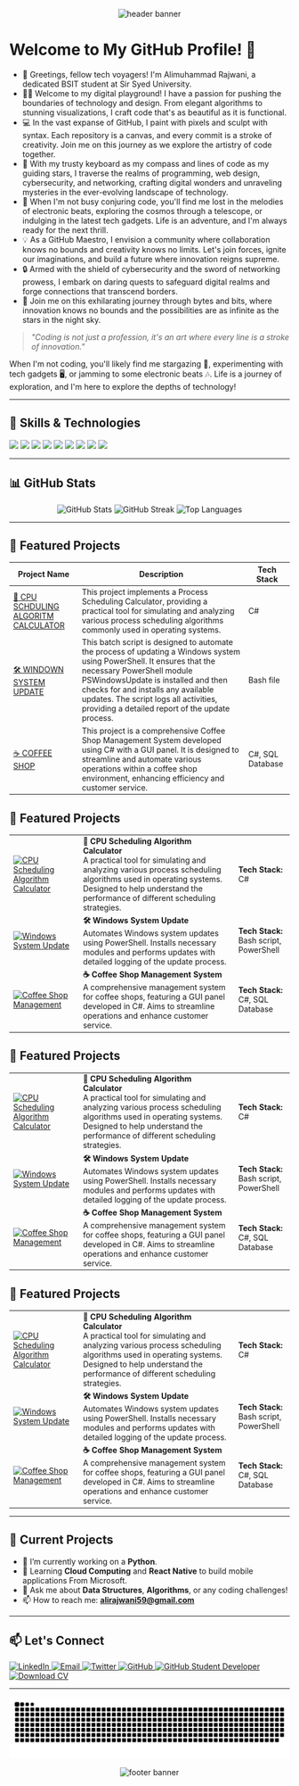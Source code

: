 <!-- Header Banner -->
<p align="center">
  <img src="https://capsule-render.vercel.app/api?type=waving&color=gradient&height=100&section=header&text=Hey!%20I%20am%20Alimuhammad%20Rajwani!%20&fontSize=30&fontColor=ffffff&animation=fadeIn" alt="header banner" />
</p>

<!-- Introduction Section -->
# Welcome to My GitHub Profile! 👋

- 👋 Greetings, fellow tech voyagers! I'm Alimuhammad Rajwani, a dedicated BSIT student at Sir Syed University.
- 👨‍💻 Welcome to my digital playground! I have a passion for pushing the boundaries of technology and design. From elegant algorithms to stunning visualizations, I craft code that's as beautiful as it is functional.
- 💻 In the vast expanse of GitHub, I paint with pixels and sculpt with syntax. Each repository is a canvas, and every commit is a stroke of creativity. Join me on this journey as we explore the artistry of code together.
- 🚀 With my trusty keyboard as my compass and lines of code as my guiding stars, I traverse the realms of programming, web design, cybersecurity, and networking, crafting digital wonders and unraveling mysteries in the ever-evolving landscape of technology.
- 🌌 When I'm not busy conjuring code, you'll find me lost in the melodies of electronic beats, exploring the cosmos through a telescope, or indulging in the latest tech gadgets. Life is an adventure, and I'm always ready for the next thrill.
- 💡 As a GitHub Maestro, I envision a community where collaboration knows no bounds and creativity knows no limits. Let's join forces, ignite our imaginations, and build a future where innovation reigns supreme.
- 🔒 Armed with the shield of cybersecurity and the sword of networking prowess, I embark on daring quests to safeguard digital realms and forge connections that transcend borders.
- 🌟 Join me on this exhilarating journey through bytes and bits, where innovation knows no bounds and the possibilities are as infinite as the stars in the night sky.

> *"Coding is not just a profession, it's an art where every line is a stroke of innovation."*

When I'm not coding, you'll likely find me stargazing 🌌, experimenting with tech gadgets 🖥️, or jamming to some electronic beats 🎶. Life is a journey of exploration, and I'm here to explore the depths of technology!

---

## 🚀 Skills & Technologies

<div>
  <img src="https://img.shields.io/badge/Code-C%2B%2B-00599C?style=for-the-badge&logo=c%2B%2B&logoColor=white" />
  <img src="https://img.shields.io/badge/Code-Python-3776AB?style=for-the-badge&logo=python&logoColor=white" />
  <img src="https://img.shields.io/badge/Code-CSharp-239120?style=for-the-badge&logo=c-sharp&logoColor=white" />
  <img src="https://img.shields.io/badge/Web-HTML5-E34F26?style=for-the-badge&logo=html5&logoColor=white" />
  <img src="https://img.shields.io/badge/Web-CSS3-1572B6?style=for-the-badge&logo=css3&logoColor=white" />
  <img src="https://img.shields.io/badge/Web-JavaScript-F7DF1E?style=for-the-badge&logo=javascript&logoColor=black" />
  <img src="https://img.shields.io/badge/Database-SQL-4479A1?style=for-the-badge&logo=postgresql&logoColor=white" />
  <img src="https://img.shields.io/badge/Framework-React-61DAFB?style=for-the-badge&logo=react&logoColor=black" />
  <img src="https://img.shields.io/badge/Skills-Cybersecurity-ff4d4d?style=for-the-badge&logo=cybersecurity&logoColor=white" />
</div>

---

## 📊 GitHub Stats

<!-- GitHub Stats -->
<div align="center">
  <img src="https://github-readme-stats.vercel.app/api?username=ALIMUHAMMAD-RAJWANI&show_icons=true&theme=radical" alt="GitHub Stats" height="180em" style="max-width: 100%; height: auto;" />
  <img src="https://github-readme-streak-stats.herokuapp.com/?user=ALIMUHAMMAD-RAJWANI&theme=radical" alt="GitHub Streak" height="180em" style="max-width: 100%; height: auto;" />
  <img src="https://github-readme-stats.vercel.app/api/top-langs/?username=ALIMUHAMMAD-RAJWANI&layout=compact&theme=radical" alt="Top Languages" height="180em" style="max-width: 100%; height: auto;" />
</div>

---

## 🌟 Featured Projects

| **Project Name**      | **Description**                                   | **Tech Stack**           |
|-----------------------|---------------------------------------------------|--------------------------|
| [🚀 CPU SCHDULING ALGORITM CALCULATOR](https://github.com/AliMuhammad-Rajwani/Cpu-Schduling-Algorithm-Calculator.git) | This project implements a Process Scheduling Calculator, providing a practical tool for simulating and analyzing various process scheduling algorithms commonly used in operating systems. | C# |
| [🛠️ WINDOWN SYSTEM UPDATE](https://github.com/AliMuhammad-Rajwani/Window-System-Update.git) | This batch script is designed to automate the process of updating a Windows system using PowerShell. It ensures that the necessary PowerShell module PSWindowsUpdate is installed and then checks for and installs any available updates. The script logs all activities, providing a detailed report of the update process. | Bash file |
| [☕ COFFEE SHOP](https://github.com/AliMuhammad-Rajwani/Coffee_Shop.git) | This project is a comprehensive Coffee Shop Management System developed using C# with a GUI panel. It is designed to streamline and automate various operations within a coffee shop environment, enhancing efficiency and customer service. | C#, SQL Database |












## 🌟 Featured Projects

<table>
  <tr>
    <td>
      <a href="https://github.com/AliMuhammad-Rajwani/Cpu-Schduling-Algorithm-Calculator.git">
        <img src="https://img.shields.io/badge/Project-CPU%20Scheduling%20Algorithm%20Calculator-blue?style=for-the-badge&logo=windows&logoColor=white" alt="CPU Scheduling Algorithm Calculator" />
      </a>
    </td>
    <td>
      <strong>🚀 CPU Scheduling Algorithm Calculator</strong><br />
      A practical tool for simulating and analyzing various process scheduling algorithms used in operating systems. Designed to help understand the performance of different scheduling strategies.
    </td>
    <td>
      <strong>Tech Stack:</strong><br />
      C#
    </td>
  </tr>
  <tr>
    <td>
      <a href="https://github.com/AliMuhammad-Rajwani/Window-System-Update.git">
        <img src="https://img.shields.io/badge/Project-Windows%20System%20Update-blue?style=for-the-badge&logo=windows&logoColor=white" alt="Windows System Update" />
      </a>
    </td>
    <td>
      <strong>🛠️ Windows System Update</strong><br />
      Automates Windows system updates using PowerShell. Installs necessary modules and performs updates with detailed logging of the update process.
    </td>
    <td>
      <strong>Tech Stack:</strong><br />
      Bash script, PowerShell
    </td>
  </tr>
  <tr>
    <td>
      <a href="https://github.com/AliMuhammad-Rajwani/Coffee_Shop.git">
        <img src="https://img.shields.io/badge/Project-Coffee%20Shop%20Management-blue?style=for-the-badge&logo=coffee&logoColor=white" alt="Coffee Shop Management" />
      </a>
    </td>
    <td>
      <strong>☕ Coffee Shop Management System</strong><br />
      A comprehensive management system for coffee shops, featuring a GUI panel developed in C#. Aims to streamline operations and enhance customer service.
    </td>
    <td>
      <strong>Tech Stack:</strong><br />
      C#, SQL Database
    </td>
  </tr>
</table>










## 🌟 Featured Projects

<table>
  <tr>
    <td>
      <a href="https://github.com/AliMuhammad-Rajwani/Cpu-Schduling-Algorithm-Calculator.git">
        <img src="https://img.shields.io/badge/Project-CPU%20Scheduling%20Algorithm%20Calculator-blue?style=for-the-badge&logo=c-sharp&logoColor=white&labelColor=00599C&logoWidth=30" alt="CPU Scheduling Algorithm Calculator" />
      </a>
    </td>
    <td>
      <strong>🚀 CPU Scheduling Algorithm Calculator</strong><br />
      A practical tool for simulating and analyzing various process scheduling algorithms used in operating systems. Designed to help understand the performance of different scheduling strategies.
    </td>
    <td>
      <strong>Tech Stack:</strong><br />
      C#
    </td>
  </tr>
  <tr>
    <td>
      <a href="https://github.com/AliMuhammad-Rajwani/Window-System-Update.git">
        <img src="https://img.shields.io/badge/Project-Windows%20System%20Update-blue?style=for-the-badge&logo=windows&logoColor=white&labelColor=00599C&logoWidth=30" alt="Windows System Update" />
      </a>
    </td>
    <td>
      <strong>🛠️ Windows System Update</strong><br />
      Automates Windows system updates using PowerShell. Installs necessary modules and performs updates with detailed logging of the update process.
    </td>
    <td>
      <strong>Tech Stack:</strong><br />
      Bash script, PowerShell
    </td>
  </tr>
  <tr>
    <td>
      <a href="https://github.com/AliMuhammad-Rajwani/Coffee_Shop.git">
        <img src="https://img.shields.io/badge/Project-Coffee%20Shop%20Management-blue?style=for-the-badge&logo=coffee&logoColor=white&labelColor=00599C&logoWidth=30" alt="Coffee Shop Management" />
      </a>
    </td>
    <td>
      <strong>☕ Coffee Shop Management System</strong><br />
      A comprehensive management system for coffee shops, featuring a GUI panel developed in C#. Aims to streamline operations and enhance customer service.
    </td>
    <td>
      <strong>Tech Stack:</strong><br />
      C#, SQL Database
    </td>
  </tr>
</table>












## 🌟 Featured Projects

<table>
  <tr>
    <td>
      <a href="https://github.com/AliMuhammad-Rajwani/Cpu-Schduling-Algorithm-Calculator.git">
        <img src="https://img.shields.io/badge/Project-CPU%20Scheduling%20Algorithm%20Calculator-blue?style=for-the-badge&logo=c-sharp&logoColor=white" alt="CPU Scheduling Algorithm Calculator" />
      </a>
    </td>
    <td>
      <strong>🚀 CPU Scheduling Algorithm Calculator</strong><br />
      A practical tool for simulating and analyzing various process scheduling algorithms used in operating systems. Designed to help understand the performance of different scheduling strategies.
    </td>
    <td>
      <strong>Tech Stack:</strong><br />
      C#
    </td>
  </tr>
  <tr>
    <td>
      <a href="https://github.com/AliMuhammad-Rajwani/Window-System-Update.git">
        <img src="https://img.shields.io/badge/Project-Windows%20System%20Update-blue?style=for-the-badge&logo=windows&logoColor=white" alt="Windows System Update" />
      </a>
    </td>
    <td>
      <strong>🛠️ Windows System Update</strong><br />
      Automates Windows system updates using PowerShell. Installs necessary modules and performs updates with detailed logging of the update process.
    </td>
    <td>
      <strong>Tech Stack:</strong><br />
      Bash script, PowerShell
    </td>
  </tr>
  <tr>
    <td>
      <a href="https://github.com/AliMuhammad-Rajwani/Coffee_Shop.git">
        <img src="https://img.shields.io/badge/Project-Coffee%20Shop%20Management-blue?style=for-the-badge&logo=coffee&logoColor=white" alt="Coffee Shop Management" />
      </a>
    </td>
    <td>
      <strong>☕ Coffee Shop Management System</strong><br />
      A comprehensive management system for coffee shops, featuring a GUI panel developed in C#. Aims to streamline operations and enhance customer service.
    </td>
    <td>
      <strong>Tech Stack:</strong><br />
      C#, SQL Database
    </td>
  </tr>
</table>


---

## 🚧 Current Projects

- 🔭 I’m currently working on a **Python**.  
- 🌱 Learning **Cloud Computing** and **React Native** to build mobile applications From Microsoft.  
- 💬 Ask me about **Data Structures**, **Algorithms**, or any coding challenges!  
- 📫 How to reach me: **alirajwani59@gmail.com**

---

## 📫 Let's Connect

<div>
  <a href="https://www.linkedin.com/in/alimuhammadrajwani/">
    <img src="https://img.shields.io/badge/LinkedIn-0077B5?style=for-the-badge&logo=linkedin&logoColor=white" alt="LinkedIn" />
  </a>
  <a href="mailto: alirajwani59@gmail.com">
    <img src="https://img.shields.io/badge/Email-D14836?style=for-the-badge&logo=gmail&logoColor=white" alt="Email" />
  </a>
  <a href="https://twitter.com/alimuhammadraj">
    <img src="https://img.shields.io/badge/Twitter-1DA1F2?style=for-the-badge&logo=twitter&logoColor=white" alt="Twitter" />
  </a>
  <a href="https://github.com/ALIMUHAMMAD-RAJWANI">
    <img src="https://img.shields.io/badge/GitHub-181717?style=for-the-badge&logo=github&logoColor=white" alt="GitHub" />
  </a>
  <a href="https://education.github.com/experts">
    <img src="https://img.shields.io/badge/GitHub%20Student%20Developer-Student-1F8BFF?style=for-the-badge&logo=github&logoColor=white" alt="GitHub Student Developer" />
  </a>

<a href= "https://github.com/AliMuhammad-Rajwani/Cv.git" download>
  <img src="https://img.shields.io/badge/CV-Download%20Now-1E90FF?style=for-the-badge&logo=github&logoColor=white" alt="Download CV" />
</a>

</div>

---

<!-- GitHub Snake Animation -->
<div align="center">
  <img src="https://raw.githubusercontent.com/platane/snk/output/github-contribution-grid-snake.svg" alt="GitHub Contribution Snake Animation" />
</div>

<!-- Footer Banner -->
<p align="center">
  <img src="https://capsule-render.vercel.app/api?type=waving&color=gradient&height=100&section=footer" alt="footer banner" />
</p>

